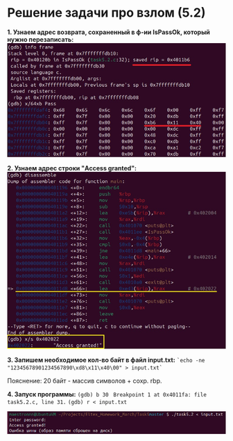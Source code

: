 # Решение задачи про взлом (5.2)

**1. Узнаем адрес возврата, сохраненный в ф-ии IsPassOk, который нужно перезаписать:**
![адрес возврата](images/adres_vozvrata.jpg)

**2. Узнаем адрес строки "Access granted":**
![адрес строки](images/adres_stroki.jpg)

**3. Запишем необходимое кол-во байт в файл input.txt:**
`` `echo -ne "12345678901234567890\xd8\x11\x40\00" > input.txt` ``

Пояснение: 20 байт - массив символов + сохр. rbp.

**4. Запуск программы:**
`(gdb) b 30 `
`Breakpoint 1 at 0x4011fa: file task5.2.c, line 31.`
`(gdb) r < input.txt `

![результат](images/result.jpg)